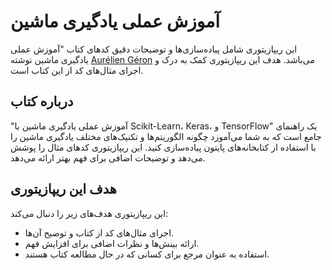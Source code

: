 # آموزش عملی یادگیری ماشین

این ریپازیتوری شامل پیاده‌سازی‌ها و توضیحات دقیق کدهای کتاب "آموزش عملی یادگیری ماشین نوشته [Aurélien Géron](https://github.com/ageron/handson-ml2) می‌باشد. هدف این ریپازیتوری کمک به درک و اجرای مثال‌های کد از این کتاب است.

## درباره کتاب

"آموزش عملی یادگیری ماشین با Scikit-Learn، Keras، و TensorFlow" یک راهنمای جامع است که به شما می‌آموزد چگونه الگوریتم‌ها و تکنیک‌های مختلف یادگیری ماشین را با استفاده از کتابخانه‌های پایتون پیاده‌سازی کنید. این ریپازیتوری کدهای مثال را پوشش می‌دهد و توضیحات اضافی برای فهم بهتر ارائه می‌دهد.

## هدف این ریپازیتوری

این ریپازیتوری هدف‌های زیر را دنبال می‌کند:
- اجرای مثال‌های کد از کتاب و توضیح آن‌ها.
- ارائه بینش‌ها و نظرات اضافی برای افزایش فهم.
- استفاده به عنوان مرجع برای کسانی که در حال مطالعه کتاب هستند.
